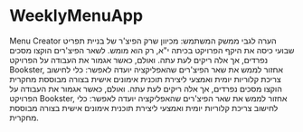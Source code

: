 # WeeklyMenuApp
Menu Creator 
הערה לגבי ממשק המשתמש: מכיוון שרק הפיצ'ר של בניית תפריט שבועי כיסה את היקף הפרויקט בכיתה י"א, רק הוא מומש. לשאר הפיצ'רים הוקצו מסכים נפרדים, אך אלה ריקים לעת עתה. ואולם, כאשר אגמור את העבודה על הפרויקט Bookster, אחזור לממש את שאר הפיצ'רים שהאפליקציה יועדה לאפשר: כלי לחישוב צריכת קלוריות יומית ואמצעי ליצירת תוכנית אימונים אישית בצורה מבוססת מחקרית
הוקצו מסכים נפרדים, אך אלה ריקים לעת עתה. ואולם, כאשר אגמור את העבודה על הפרויקט Bookster, אחזור לממש את שאר הפיצ'רים
שהאפליקציה יועדה לאפשר: כלי לחישוב צריכת קלוריות יומית ואמצעי ליצירת תוכנית אימונים אישית בצורה מבוססת מחקרית.
